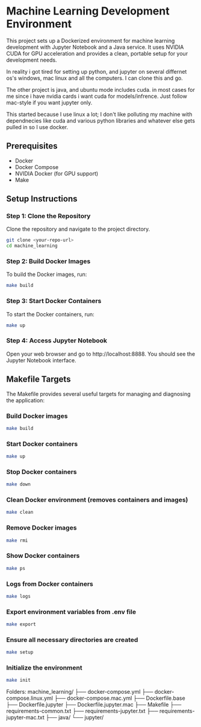 # Machine Learning Development Environment

This project sets up a Dockerized environment for machine learning development with Jupyter Notebook and a Java service. It uses NVIDIA CUDA for GPU acceleration and provides a clean, portable setup for your development needs.

In reality i got tired for setting up python, and jupyter on several differnet os's windows, mac linux
and all the computers. I can clone this and go.

The other project is java, and ubuntu mode includes cuda.  in most cases for me since i have nvidia cards i want cuda for models/infrence. Just follow mac-style if you want jupyter only. 

This  started because I  use linux a lot; I don't like polluting my machine with dependnecies like cuda and various python libraries and whatever else gets pulled in so I use docker.

## Prerequisites

- Docker
- Docker Compose
- NVIDIA Docker (for GPU support)
- Make

## Setup Instructions

### Step 1: Clone the Repository

Clone the repository and navigate to the project directory.

```sh
git clone <your-repo-url>
cd machine_learning
```

### Step 2: Build Docker Images

To build the Docker images, run:

```sh
make build
```

### Step 3: Start Docker Containers

To start the Docker containers, run:

```sh
make up
```

### Step 4: Access Jupyter Notebook

Open your web browser and go to http://localhost:8888. You should see the Jupyter Notebook interface.

## Makefile Targets

The Makefile provides several useful targets for managing and diagnosing the application:

### Build Docker images

```sh
make build
```

### Start Docker containers

```sh
make up
```

### Stop Docker containers

```sh
make down
```

### Clean Docker environment (removes containers and images)

```sh
make clean
```

### Remove Docker images

```sh
make rmi
```

### Show Docker containers

```sh
make ps
```

### Logs from Docker containers

```sh
make logs
```

### Export environment variables from .env file

```sh
make export
```

### Ensure all necessary directories are created

```sh
make setup
```

### Initialize the environment

```sh
make init
```

Folders:
machine_learning/
├── docker-compose.yml
├── docker-compose.linux.yml
├── docker-compose.mac.yml
├── Dockerfile.base
├── Dockerfile.jupyter
├── Dockerfile.jupyter.mac
├── Makefile
├── requirements-common.txt
├── requirements-jupyter.txt
├── requirements-jupyter-mac.txt
├── java/
└── jupyter/

